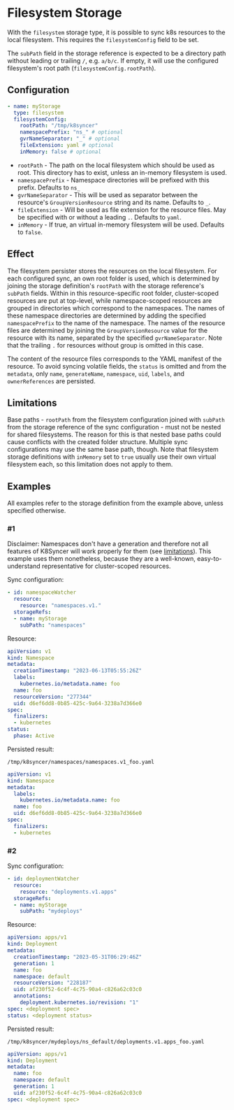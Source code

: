 # Filesystem Storage

With the `filesystem` storage type, it is possible to sync k8s resources to the local filesystem.
This requires the `filesystemConfig` field to be set.

The `subPath` field in the storage reference is expected to be a directory path without leading or trailing `/`, e.g. `a/b/c`. If empty, it will use the configured filesystem's root path (`filesystemConfig.rootPath`).

## Configuration

```yaml
- name: myStorage
  type: filesystem
  filesystemConfig:
    rootPath: "/tmp/k8syncer"
    namespacePrefix: "ns_" # optional
    gvrNameSeparator: "_" # optional
    fileExtension: yaml # optional
    inMemory: false # optional
```

- `rootPath` - The path on the local filesystem which should be used as root. This directory has to exist, unless an in-memory filesystem is used.
- `namespacePrefix` - Namespace directories will be prefixed with this prefix. Defaults to `ns_`
- `gvrNameSeparator` - This will be used as separator between the resource's `GroupVersionResource` string and its name. Defaults to `_`.
- `fileExtension` - Will be used as file extension for the resource files. May be specified with or without a leading `.`. Defaults to `yaml`.
- `inMemory` - If true, an virtual in-memory filesystem will be used. Defaults to `false`.


## Effect

The filesystem persister stores the resources on the local filesystem. For each configured sync, an own root folder is used, which is determined by joining the storage definition's `rootPath` with the storage reference's `subPath` fields. Within in this resource-specific root folder, cluster-scoped resources are put at top-level, while namespace-scoped resources are grouped in directories which correspond to the namespaces. The names of these namespace directories are determined by adding the specified `namespacePrefix` to the name of the namespace. The names of the resource files are determined by joining the `GroupVersionResource` value for the resource with its name, separated by the specified `gvrNameSeparator`. Note that the trailing `.` for resources without group is omitted in this case.

The content of the resource files corresponds to the YAML manifest of the resource. To avoid syncing volatile fields, the `status` is omitted and from the `metadata`, only `name`, `generateName`, `namespace`, `uid`, `labels`, and `ownerReferences` are persisted.


## Limitations

Base paths - `rootPath` from the filesystem configuration joined with `subPath` from the storage reference of the sync configuration - must not be nested for shared filesystems. The reason for this is that nested base paths could cause conflicts with the created folder structure. Multiple sync configurations may use the same base path, though.
Note that filesystem storage definitions with `inMemory` set to `true` usually use their own virtual filesystem each, so this limitation does not apply to them.


## Examples

All examples refer to the storage definition from the example above, unless specified otherwise.

### #1

Disclaimer: Namespaces don't have a generation and therefore not all features of K8Syncer will work properly for them (see [limitations](../../README.md#limitations)). This example uses them nonetheless, because they are a well-known, easy-to-understand representative for cluster-scoped resources.

Sync configuration:
```yaml
- id: namespaceWatcher
  resource:
    resource: "namespaces.v1."
  storageRefs:
  - name: myStorage
    subPath: "namespaces"
```

Resource:
```yaml
apiVersion: v1
kind: Namespace
metadata:
  creationTimestamp: "2023-06-13T05:55:26Z"
  labels:
    kubernetes.io/metadata.name: foo
  name: foo
  resourceVersion: "277344"
  uid: d6ef6dd8-0b85-425c-9a64-3238a7d366e0
spec:
  finalizers:
  - kubernetes
status:
  phase: Active
```

Persisted result:
```
/tmp/k8syncer/namespaces/namespaces.v1_foo.yaml
```
```yaml
apiVersion: v1
kind: Namespace
metadata:
  labels:
    kubernetes.io/metadata.name: foo
  name: foo
  uid: d6ef6dd8-0b85-425c-9a64-3238a7d366e0
spec:
  finalizers:
  - kubernetes
```

### #2

Sync configuration:
```yaml
- id: deploymentWatcher
  resource:
    resource: "deployments.v1.apps"
  storageRefs:
  - name: myStorage
    subPath: "mydeploys"
```

Resource:
```yaml
apiVersion: apps/v1
kind: Deployment
metadata:
  creationTimestamp: "2023-05-31T06:29:46Z"
  generation: 1
  name: foo
  namespace: default
  resourceVersion: "228187"
  uid: af230f52-6c4f-4c75-90a4-c826a62c03c0
  annotations:
    deployment.kubernetes.io/revision: "1"
spec: <deployment spec>
status: <deployment status>
```

Persisted result:
```
/tmp/k8syncer/mydeploys/ns_default/deployments.v1.apps_foo.yaml
```
```yaml
apiVersion: apps/v1
kind: Deployment
metadata:
  name: foo
  namespace: default
  generation: 1
  uid: af230f52-6c4f-4c75-90a4-c826a62c03c0
spec: <deployment spec>
```


